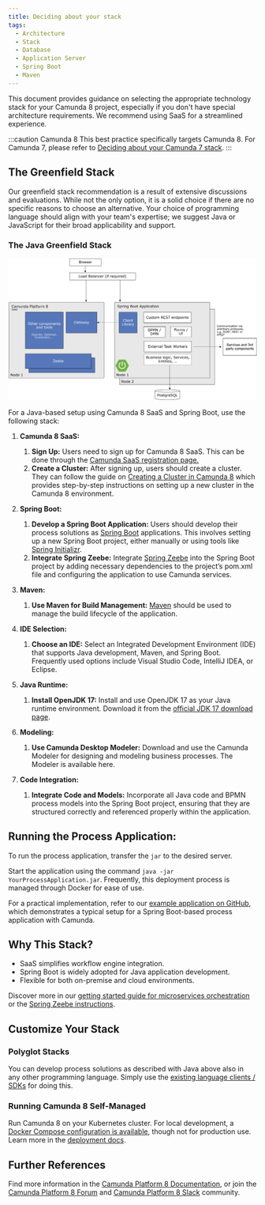 ```yaml
---
title: Deciding about your stack
tags:
  - Architecture
  - Stack
  - Database
  - Application Server
  - Spring Boot
  - Maven
---
```


This document provides guidance on selecting the appropriate technology stack for your Camunda 8 project, especially if you don't have special architecture requirements. We recommend using SaaS for a streamlined experience.

:::caution Camunda 8
This best practice specifically targets Camunda 8. For Camunda 7, please refer to [Deciding about your Camunda 7 stack](../deciding-about-your-stack-c7/).
:::

## The Greenfield Stack

Our greenfield stack recommendation is a result of extensive discussions and evaluations. While not the only option, it is a solid choice if there are no specific reasons to choose an alternative. Your choice of programming language should align with your team's expertise; we suggest Java or JavaScript for their broad applicability and support.

### The Java Greenfield Stack

![greenfield stack architecture diagram](deciding-about-your-stack-assets/greenfield-architecture.png)

For a Java-based setup using Camunda 8 SaaS and Spring Boot, use the following stack:

1. **Camunda 8 SaaS:**

   1. **Sign Up:** Users need to sign up for Camunda 8 SaaS. This can be done through the [Camunda SaaS registration page.](https://signup.camunda.com/accounts?utm_source=docs.camunda.io&utm_medium=referral)
   2. **Create a Cluster:** After signing up, users should create a cluster. They can follow the guide on [Creating a Cluster in Camunda 8](https://docs.camunda.io/docs/guides/create-cluster/) which provides step-by-step instructions on setting up a new cluster in the Camunda 8 environment.

2. **Spring Boot:**

   1. **Develop a Spring Boot Application:** Users should develop their process solutions as [Spring Boot](https://spring.io/projects/spring-boot) applications. This involves setting up a new Spring Boot project, either manually or using tools like [Spring Initializr](https://start.spring.io/).
   2. **Integrate Spring Zeebe:** Integrate [Spring Zeebe](https://github.com/camunda-community-hub/spring-zeebe) into the Spring Boot project by adding necessary dependencies to the project’s pom.xml file and configuring the application to use Camunda services.

3. **Maven:**

   1. **Use Maven for Build Management:** [Maven](https://maven.apache.org/) should be used to manage the build lifecycle of the application.

4. **IDE Selection:**

   1. **Choose an IDE:** Select an Integrated Development Environment (IDE) that supports Java development, Maven, and Spring Boot. Frequently used options include Visual Studio Code, IntelliJ IDEA, or Eclipse.

5. **Java Runtime:**

   1. **Install OpenJDK 17:** Install and use OpenJDK 17 as your Java runtime environment. Download it from the [official JDK 17 download page](https://jdk.java.net/17/).

6. **Modeling:**

   1. **Use Camunda Desktop Modeler:** Download and use the Camunda Modeler for designing and modeling business processes. The Modeler is available here.

7. **Code Integration:**
   1. **Integrate Code and Models:** Incorporate all Java code and BPMN process models into the Spring Boot project, ensuring that they are structured correctly and referenced properly within the application.

## Running the Process Application:

To run the process application, transfer the `jar` to the desired server.

Start the application using the command `java -jar YourProcessApplication.jar`. Frequently, this deployment process is managed through Docker for ease of use.

For a practical implementation, refer to our [example application on GitHub](https://github.com/camunda-community-hub/camunda-cloud-examples/tree/main/twitter-review-java-springboot), which demonstrates a typical setup for a Spring Boot-based process application with Camunda.

## Why This Stack?

- SaaS simplifies workflow engine integration.
- Spring Boot is widely adopted for Java application development.
- Flexible for both on-premise and cloud environments.

Discover more in our [getting started guide for microservices orchestration](https://docs.camunda.io/docs/guides/orchestrate-microservices/) or the [Spring Zeebe instructions](https://github.com/camunda-community-hub/spring-zeebe).

## Customize Your Stack

### Polyglot Stacks

You can develop process solutions as described with Java above also in any other programming language. Simply use the [existing language clients / SDKs](../../../apis-tools/working-with-apis-tools.md) for doing this.

### Running Camunda 8 Self-Managed

Run Camunda 8 on your Kubernetes cluster. For local development, a [Docker Compose configuration is available](https://docs.camunda.io/docs/self-managed/platform-deployment/docker/), though not for production use. Learn more in the [deployment docs](https://docs.camunda.io/docs/self-managed/platform-deployment/overview/).

## Further References

Find more information in the [Camunda Platform 8 Documentation](https://docs.camunda.io/), or join the [Camunda Platform 8 Forum](https://forum.camunda.io/) and [Camunda Platform 8 Slack](https://camunda-cloud.slack.com/) community.
